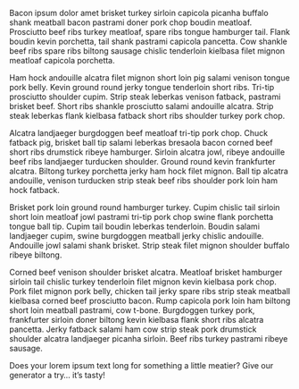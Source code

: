 Bacon ipsum dolor amet brisket turkey sirloin capicola picanha buffalo shank meatball bacon pastrami doner pork chop boudin meatloaf. Prosciutto beef ribs turkey meatloaf, spare ribs tongue hamburger tail. Flank boudin kevin porchetta, tail shank pastrami capicola pancetta. Cow shankle beef ribs spare ribs biltong sausage chislic tenderloin kielbasa filet mignon meatloaf capicola porchetta.

Ham hock andouille alcatra filet mignon short loin pig salami venison tongue pork belly. Kevin ground round jerky tongue tenderloin short ribs. Tri-tip prosciutto shoulder cupim. Strip steak leberkas venison fatback, pastrami brisket beef. Short ribs shankle prosciutto salami andouille alcatra. Strip steak leberkas flank kielbasa fatback short ribs shoulder turkey pork chop.

Alcatra landjaeger burgdoggen beef meatloaf tri-tip pork chop. Chuck fatback pig, brisket ball tip salami leberkas bresaola bacon corned beef short ribs drumstick ribeye hamburger. Sirloin alcatra jowl, ribeye andouille beef ribs landjaeger turducken shoulder. Ground round kevin frankfurter alcatra. Biltong turkey porchetta jerky ham hock filet mignon. Ball tip alcatra andouille, venison turducken strip steak beef ribs shoulder pork loin ham hock fatback.

Brisket pork loin ground round hamburger turkey. Cupim chislic tail sirloin short loin meatloaf jowl pastrami tri-tip pork chop swine flank porchetta tongue ball tip. Cupim tail boudin leberkas tenderloin. Boudin salami landjaeger cupim, swine burgdoggen meatball jerky chislic andouille. Andouille jowl salami shank brisket. Strip steak filet mignon shoulder buffalo ribeye biltong.

Corned beef venison shoulder brisket alcatra. Meatloaf brisket hamburger sirloin tail chislic turkey tenderloin filet mignon kevin kielbasa pork chop. Pork filet mignon pork belly, chicken tail jerky spare ribs strip steak meatball kielbasa corned beef prosciutto bacon. Rump capicola pork loin ham biltong short loin meatball pastrami, cow t-bone. Burgdoggen turkey pork, frankfurter sirloin doner biltong kevin kielbasa flank short ribs alcatra pancetta. Jerky fatback salami ham cow strip steak pork drumstick shoulder alcatra landjaeger picanha sirloin. Beef ribs turkey pastrami ribeye sausage.

Does your lorem ipsum text long for something a little meatier? Give our generator a try… it’s tasty!
